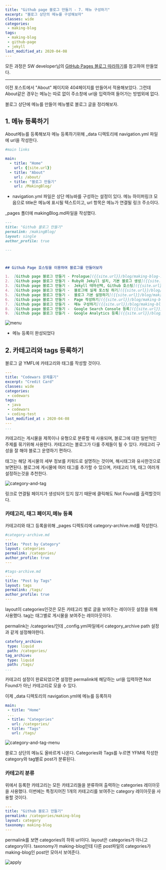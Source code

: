 ```yaml
---
title: "Github page 블로그 만들기 - 7. 메뉴 구성하기"
excerpt: "블로그 상단의 메뉴를 구성해보자"
classes: wide
categories:
 - making-blog
tags:
 - making-blog
 - github-page
 - jekyll
last_modified_at: 2020-04-08
---
```




모든 과정은 SW developer님의 [GitHub Pages 블로그 따라하기](https://devinlife.com/howto/)를 참고하여 만들었다.

---

이전 포스트에서 "About" 페이지와 404페이지를 만들어서 적용해보았다. 그런데 About같은 경우는 메뉴는 따로 없이 주소창에 url을 입력하여 들어가는 방법외에 없다.

블로그 상단에 메뉴를 만들어 메뉴별로 블로그 글을 정리해보자.

## 1. 메뉴 등록하기

About메뉴를 등록해보자 메뉴 등록하기위해 _data 디렉토리에 navigation.yml 파일에 url을 작성한다.

```yaml
#main links

main:
  - title: "Home"
    url: {{site.url}}
  - title: "About"
    url: /about/
  - title: "블로그 만들기"
    url: /MakingBlog/
```

* navigation.yml 파일은 상단 메뉴바를 구성하는 설정이 있다. 메뉴 하이퍼링크 모음으로 title은 메뉴에 표시될 텍스트이고, url 항목은 메뉴가 연결될 링크 주소이다.



_pages 폴더에 makingBlog.md파일을 작성했다.

```markdown
---
title: "Github 블로그 만들기"
permalink: /makingBlog/
layout: single
author_profile: true

---



## Github Page 호스팅을 이용하여 블로그를 만들어보자

1.  [Github page 블로그 만들기 - Prologue]({{site.url}}/blog/making-blog-1/)
2.  [Github page 블로그 만들기 - Ruby와 Jekyll 설치, 기본 블로그 생성]({{site.url}}/blog/making-blog-2/)
3.  [Github page 블로그 만들기 -  Jekyll 테마선택, Github 호스팅]({{site.url}}/blog/making-blog-3/)
4.  [Github page 블로그 만들기 -  블로그에 실제 포스팅 하기]({{site.url}}/blog/making-blog-4/)
5.  [Github page 블로그 만들기 -  블로그 기본 설정하기]({{site.url}}/blog/making-blog-5/)
6.  [Github page 블로그 만들기 -  Page 작성하기]({{site.url}}/blog/making-blog-6/)
7.  [Github page 블로그 만들기 -  메뉴 구성하기]({{site.url}}/blog/making-blog-7/)
8.  [Github page 블로그 만들기 -  Google Search Console 등록]({{site.url}}/blog/making-blog-8/)
9.  [Github page 블로그 만들기 -  Google Analytics 등록]({{site.url}}/blog/making-blog-9/)


```



![menu]({{site.url}}/assets/images/2020-04-07-making-blog-7.assets/menu.png)

* 메뉴 등록이 완성되었다



## 2. 카테고리와 tags 등록하기

블로그 글 YMFL에 카테고리와 태그를 작성할 것이다.

```yaml
---
title: "Codewars 문제풀기"
excerpt: "Credit Card"
classes: wide
categories:
 - codewars
tags:
 - java
 - codewars
 - coding-test
last_modified_at : 2020-04-08
---
...
```

카테고리는 게시물을 제목이나 유형으로 분류할 때 사용되며, 블로그에 대한 일반적인 주제를 묶기위해 사용한다. 카테고리는 블로그가 다룰 주제들이 될 수 있다. 카테고리 구성을 잘 해야 블로그 운영하기 편하다.

태그는 해당 게시물의 세부 정보를 키워드로 설명하는 것이며, 해시태그와 유사한것으로 보면된다. 블로그에 게시물에 여러 태그를 추가할 수 있으며, 카테고리 1개, 태그 여러개 설정하는것을 추천한다.

![category-and-tag]({{site.url}}/assets/images/2020-04-07-making-blog-7.assets/category-and-tag.png)

링크로 연결될 페이지가 생성되어 있지 않기 때문에 클릭해도 Not Found를 출력할것이다.



### 카테고리, 태그 페이지,메뉴 등록

카테고리와 태그 등록을위해 _pages 디렉토리에 category-archive.md를 작성한다.

```yaml
#category-archive.md
---
title: "Post by Category"
layout: categories
permalink: /categories/
author_profile: true
---

#tags-archive.md
---
title: "Post by Tags"
layout: tags
permalink: /tags/
author_profile: true
---
```

layout이 categories인것은 모든 카테고리 별로 글을 보여주는 레이아웃 설정을 위해 사용했다. tag는 태그별로 게시물을 보여주는 레이아웃이다.

permalink는 /categories/인데 _config.yml파일에서 category_archive path 설정과 같게 설정해야한다.

```yaml
catefory_archive:
 type: liquid
 path: /categories/
tag_archive:
 type: liquid
 path: /tags/
...
```

카테고리 설정이 완료되었으면 설정한 permalink에 해당하는 url을 입력하면 Not Found가 아닌 카테고리로 모을 수 있다.

이제 _data 디렉토리의 navigation.yml에 메뉴를 등록하자

```yaml
main:
 - title: "Home"
 ...
 - title: "Categories"
   url: /categories/
 - title: "Tags"
   url: /tags/
```



![category-and-tag-menu]({{site.url}}/assets/images/2020-04-07-making-blog-7.assets/category-and-tag-menu.png)

블로그 상단의 메뉴도 올바르게 나온다. Categories와 Tags를 누르면 YFM에 작성한 category와 tag별로 post가 분류된다.



### 카테고리 분류

위에서 등록한 카테고리는 모든 카테고리들을 분류하여 출력하는 categories 레이아웃을 사용했다. 이번에는 특정지어진 1개의 카테고리를 보여주는 category 레이아웃을 사용할 것이다.

```yaml
---
title: "Github 블로그 만들기"
permalink: /categories/making-blog
layout: category
taxonomy: making-blog
---
```

permalink를 보면 categories의 하위 url이다. layout은 categories가 아니고 category이다. taxonomy가 making-blog인데 다른 post파일의 categories가 making-blog인 post만 모아서 보여준다.

![apply]({{site.url}}/assets/images/2020-04-07-making-blog-7.assets/apply.png)

 